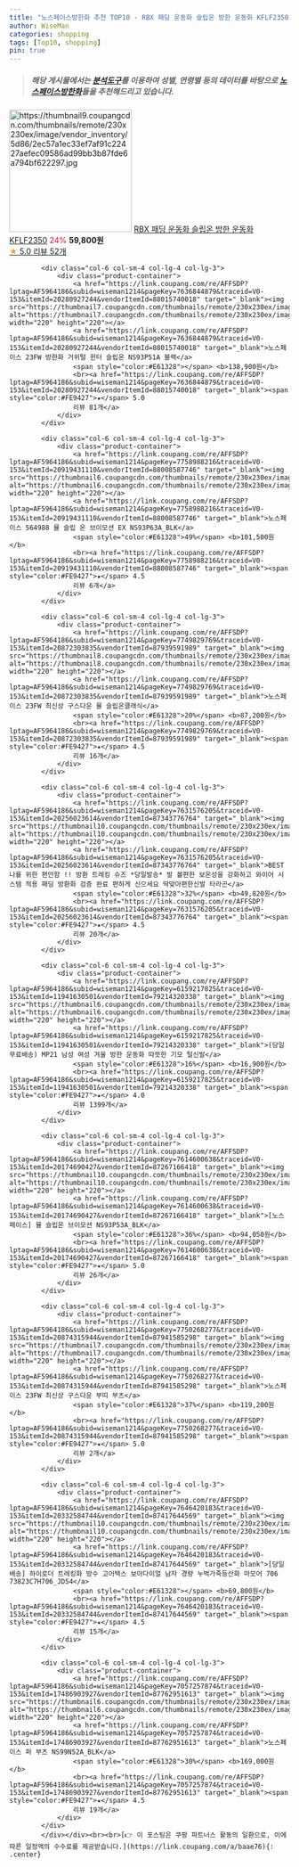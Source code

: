 ```yaml
---
title: "노스페이스방한화 추천 TOP10 - RBX 패딩 운동화 슬립온 방한 운동화 KFLF2350"
author: WiseMan
categories: shopping
tags: [Top10, shopping]
pin: true
---
```


> ##### 해당 게시물에서는 [**분석도구**](https://itemscout.io/)를 이용하여 **성별**, **연령별** 등의 데이터를 바탕으로 [**노스페이스방한화**](https://link.coupang.com/a/baae76)들을 추천해드리고 있습니다.
<div class="container"><div class="row">
            <div class="col-6 col-sm-4 col-lg-4 col-lg-3">
                <div class="product-container">
                    <a href="https://link.coupang.com/re/AFFSDP?lptag=AF5964186&subid=wiseman1214&pageKey=7740906011&traceid=V0-153&itemId=20826309816&vendorItemId=87894480096" target="_blank"><img src="https://thumbnail9.coupangcdn.com/thumbnails/remote/230x230ex/image/vendor_inventory/5d86/2ec57a1ec33ef7af91c22427aefec09586ad99bb3b87fde6a794bf622297.jpg" alt="https://thumbnail9.coupangcdn.com/thumbnails/remote/230x230ex/image/vendor_inventory/5d86/2ec57a1ec33ef7af91c22427aefec09586ad99bb3b87fde6a794bf622297.jpg" width="220" height="220"></a>
                    <a href="https://link.coupang.com/re/AFFSDP?lptag=AF5964186&subid=wiseman1214&pageKey=7740906011&traceid=V0-153&itemId=20826309816&vendorItemId=87894480096" target="_blank">RBX 패딩 운동화 슬립온 방한 운동화 KFLF2350</a>
                    <span style="color:#E61328">24%</span> <b>59,800원</b>
                    <br><a href="https://link.coupang.com/re/AFFSDP?lptag=AF5964186&subid=wiseman1214&pageKey=7740906011&traceid=V0-153&itemId=20826309816&vendorItemId=87894480096" target="_blank"><span style="color:#FE9427">★</span> 5.0
                    리뷰 52개</a>
                </div>
            </div>
            
            <div class="col-6 col-sm-4 col-lg-4 col-lg-3">
                <div class="product-container">
                    <a href="https://link.coupang.com/re/AFFSDP?lptag=AF5964186&subid=wiseman1214&pageKey=7636844879&traceid=V0-153&itemId=20280927244&vendorItemId=88015740018" target="_blank"><img src="https://thumbnail7.coupangcdn.com/thumbnails/remote/230x230ex/image/vendor_inventory/cc2c/3819a7edfee23f3cece01a84ac5d51ab04fc2cf6f722dab9c10b6d73d69a.jpg" alt="https://thumbnail7.coupangcdn.com/thumbnails/remote/230x230ex/image/vendor_inventory/cc2c/3819a7edfee23f3cece01a84ac5d51ab04fc2cf6f722dab9c10b6d73d69a.jpg" width="220" height="220"></a>
                    <a href="https://link.coupang.com/re/AFFSDP?lptag=AF5964186&subid=wiseman1214&pageKey=7636844879&traceid=V0-153&itemId=20280927244&vendorItemId=88015740018" target="_blank">노스페이스 23FW 방한화 거위털 윈터 슬립온 NS93P51A 블랙</a>
                    <span style="color:#E61328"></span> <b>138,900원</b>
                    <br><a href="https://link.coupang.com/re/AFFSDP?lptag=AF5964186&subid=wiseman1214&pageKey=7636844879&traceid=V0-153&itemId=20280927244&vendorItemId=88015740018" target="_blank"><span style="color:#FE9427">★</span> 5.0
                    리뷰 81개</a>
                </div>
            </div>
            
            <div class="col-6 col-sm-4 col-lg-4 col-lg-3">
                <div class="product-container">
                    <a href="https://link.coupang.com/re/AFFSDP?lptag=AF5964186&subid=wiseman1214&pageKey=7758988216&traceid=V0-153&itemId=20919431110&vendorItemId=88008587746" target="_blank"><img src="https://thumbnail6.coupangcdn.com/thumbnails/remote/230x230ex/image/vendor_inventory/319c/629d4547c326049a47c1233fe25b77ff1c3695717bdd6fc85e839e018dad.jpg" alt="https://thumbnail6.coupangcdn.com/thumbnails/remote/230x230ex/image/vendor_inventory/319c/629d4547c326049a47c1233fe25b77ff1c3695717bdd6fc85e839e018dad.jpg" width="220" height="220"></a>
                    <a href="https://link.coupang.com/re/AFFSDP?lptag=AF5964186&subid=wiseman1214&pageKey=7758988216&traceid=V0-153&itemId=20919431110&vendorItemId=88008587746" target="_blank">노스페이스 564988 뮬 슬립 온 브이모션 EX NS93P63A_BLK</a>
                    <span style="color:#E61328">49%</span> <b>101,500원</b>
                    <br><a href="https://link.coupang.com/re/AFFSDP?lptag=AF5964186&subid=wiseman1214&pageKey=7758988216&traceid=V0-153&itemId=20919431110&vendorItemId=88008587746" target="_blank"><span style="color:#FE9427">★</span> 4.5
                    리뷰 6개</a>
                </div>
            </div>
            
            <div class="col-6 col-sm-4 col-lg-4 col-lg-3">
                <div class="product-container">
                    <a href="https://link.coupang.com/re/AFFSDP?lptag=AF5964186&subid=wiseman1214&pageKey=7749829769&traceid=V0-153&itemId=20872303835&vendorItemId=87939591989" target="_blank"><img src="https://thumbnail8.coupangcdn.com/thumbnails/remote/230x230ex/image/vendor_inventory/e9a7/aa073b0ea2d7f33909ffc94a68d9fa6248a1939a39a919a5156764da548f.jpg" alt="https://thumbnail8.coupangcdn.com/thumbnails/remote/230x230ex/image/vendor_inventory/e9a7/aa073b0ea2d7f33909ffc94a68d9fa6248a1939a39a919a5156764da548f.jpg" width="220" height="220"></a>
                    <a href="https://link.coupang.com/re/AFFSDP?lptag=AF5964186&subid=wiseman1214&pageKey=7749829769&traceid=V0-153&itemId=20872303835&vendorItemId=87939591989" target="_blank">노스페이스 23FW 최신상 구스다운 뮬 슬립온클래식</a>
                    <span style="color:#E61328">20%</span> <b>87,200원</b>
                    <br><a href="https://link.coupang.com/re/AFFSDP?lptag=AF5964186&subid=wiseman1214&pageKey=7749829769&traceid=V0-153&itemId=20872303835&vendorItemId=87939591989" target="_blank"><span style="color:#FE9427">★</span> 4.5
                    리뷰 16개</a>
                </div>
            </div>
            
            <div class="col-6 col-sm-4 col-lg-4 col-lg-3">
                <div class="product-container">
                    <a href="https://link.coupang.com/re/AFFSDP?lptag=AF5964186&subid=wiseman1214&pageKey=7631576205&traceid=V0-153&itemId=20256023614&vendorItemId=87343776764" target="_blank"><img src="https://thumbnail10.coupangcdn.com/thumbnails/remote/230x230ex/image/vendor_inventory/0a7a/4a05a12645a2c87c4895da7e833c2710af55c2457fedf55322d3ceca319d.png" alt="https://thumbnail10.coupangcdn.com/thumbnails/remote/230x230ex/image/vendor_inventory/0a7a/4a05a12645a2c87c4895da7e833c2710af55c2457fedf55322d3ceca319d.png" width="220" height="220"></a>
                    <a href="https://link.coupang.com/re/AFFSDP?lptag=AF5964186&subid=wiseman1214&pageKey=7631576205&traceid=V0-153&itemId=20256023614&vendorItemId=87343776764" target="_blank">BEST 나를 위한 편안함 !! 방환 트레킹 슈즈 *당일발송* 발 볼편한 보온성을 강화하고 와이어 시스템 적용 패딩 방환화 검증 완료 편하게 신으세요 딱맞아편한신발 타라곤</a>
                    <span style="color:#E61328">32%</span> <b>49,820원</b>
                    <br><a href="https://link.coupang.com/re/AFFSDP?lptag=AF5964186&subid=wiseman1214&pageKey=7631576205&traceid=V0-153&itemId=20256023614&vendorItemId=87343776764" target="_blank"><span style="color:#FE9427">★</span> 4.5
                    리뷰 20개</a>
                </div>
            </div>
            
            <div class="col-6 col-sm-4 col-lg-4 col-lg-3">
                <div class="product-container">
                    <a href="https://link.coupang.com/re/AFFSDP?lptag=AF5964186&subid=wiseman1214&pageKey=6159217825&traceid=V0-153&itemId=11941630501&vendorItemId=79214320338" target="_blank"><img src="https://thumbnail6.coupangcdn.com/thumbnails/remote/230x230ex/image/vendor_inventory/4587/6757eea8fb48417808b681c2f1d824e0167851efa9914095dcae5ad66dd0.jpg" alt="https://thumbnail6.coupangcdn.com/thumbnails/remote/230x230ex/image/vendor_inventory/4587/6757eea8fb48417808b681c2f1d824e0167851efa9914095dcae5ad66dd0.jpg" width="220" height="220"></a>
                    <a href="https://link.coupang.com/re/AFFSDP?lptag=AF5964186&subid=wiseman1214&pageKey=6159217825&traceid=V0-153&itemId=11941630501&vendorItemId=79214320338" target="_blank">(당일무료배송) MP21 남성 여성 겨울 방한 운동화 따뜻한 기모 털신발</a>
                    <span style="color:#E61328">16%</span> <b>16,900원</b>
                    <br><a href="https://link.coupang.com/re/AFFSDP?lptag=AF5964186&subid=wiseman1214&pageKey=6159217825&traceid=V0-153&itemId=11941630501&vendorItemId=79214320338" target="_blank"><span style="color:#FE9427">★</span> 4.0
                    리뷰 1399개</a>
                </div>
            </div>
            
            <div class="col-6 col-sm-4 col-lg-4 col-lg-3">
                <div class="product-container">
                    <a href="https://link.coupang.com/re/AFFSDP?lptag=AF5964186&subid=wiseman1214&pageKey=7614600638&traceid=V0-153&itemId=20174690427&vendorItemId=87267166418" target="_blank"><img src="https://thumbnail10.coupangcdn.com/thumbnails/remote/230x230ex/image/vendor_inventory/b05d/19bce485c2e5552e66234cff0563bc3d9f481ddb974316997acb3976862c.jpg" alt="https://thumbnail10.coupangcdn.com/thumbnails/remote/230x230ex/image/vendor_inventory/b05d/19bce485c2e5552e66234cff0563bc3d9f481ddb974316997acb3976862c.jpg" width="220" height="220"></a>
                    <a href="https://link.coupang.com/re/AFFSDP?lptag=AF5964186&subid=wiseman1214&pageKey=7614600638&traceid=V0-153&itemId=20174690427&vendorItemId=87267166418" target="_blank">[노스페이스] 뮬 슬립온 브이모션 NS93P53A_BLK</a>
                    <span style="color:#E61328">36%</span> <b>94,050원</b>
                    <br><a href="https://link.coupang.com/re/AFFSDP?lptag=AF5964186&subid=wiseman1214&pageKey=7614600638&traceid=V0-153&itemId=20174690427&vendorItemId=87267166418" target="_blank"><span style="color:#FE9427">★</span> 5.0
                    리뷰 26개</a>
                </div>
            </div>
            
            <div class="col-6 col-sm-4 col-lg-4 col-lg-3">
                <div class="product-container">
                    <a href="https://link.coupang.com/re/AFFSDP?lptag=AF5964186&subid=wiseman1214&pageKey=7750268277&traceid=V0-153&itemId=20874315944&vendorItemId=87941585298" target="_blank"><img src="https://thumbnail7.coupangcdn.com/thumbnails/remote/230x230ex/image/vendor_inventory/b0ed/b2bbb35a0f411d2f83fcf52235e55b2e1269c4b510a7ed031f87369766f0.jpg" alt="https://thumbnail7.coupangcdn.com/thumbnails/remote/230x230ex/image/vendor_inventory/b0ed/b2bbb35a0f411d2f83fcf52235e55b2e1269c4b510a7ed031f87369766f0.jpg" width="220" height="220"></a>
                    <a href="https://link.coupang.com/re/AFFSDP?lptag=AF5964186&subid=wiseman1214&pageKey=7750268277&traceid=V0-153&itemId=20874315944&vendorItemId=87941585298" target="_blank">노스페이스 23FW 최신상 구스다운 부띠 부츠</a>
                    <span style="color:#E61328">37%</span> <b>119,200원</b>
                    <br><a href="https://link.coupang.com/re/AFFSDP?lptag=AF5964186&subid=wiseman1214&pageKey=7750268277&traceid=V0-153&itemId=20874315944&vendorItemId=87941585298" target="_blank"><span style="color:#FE9427">★</span> 5.0
                    리뷰 2개</a>
                </div>
            </div>
            
            <div class="col-6 col-sm-4 col-lg-4 col-lg-3">
                <div class="product-container">
                    <a href="https://link.coupang.com/re/AFFSDP?lptag=AF5964186&subid=wiseman1214&pageKey=7646420183&traceid=V0-153&itemId=20332584744&vendorItemId=87417644569" target="_blank"><img src="https://thumbnail10.coupangcdn.com/thumbnails/remote/230x230ex/image/vendor_inventory/cf60/ad5840457ad919adde9e6d6f1d7b17a5fff3d248b7ac5b1598d3e7fb1a81.jpg" alt="https://thumbnail10.coupangcdn.com/thumbnails/remote/230x230ex/image/vendor_inventory/cf60/ad5840457ad919adde9e6d6f1d7b17a5fff3d248b7ac5b1598d3e7fb1a81.jpg" width="220" height="220"></a>
                    <a href="https://link.coupang.com/re/AFFSDP?lptag=AF5964186&subid=wiseman1214&pageKey=7646420183&traceid=V0-153&itemId=20332584744&vendorItemId=87417644569" target="_blank">[당일배송] 하이로더 트레킹화 방수 고어텍스 보아다이얼 남자 경량 누벅가죽등산화 마모어 706 73823C7H706_JD54</a>
                    <span style="color:#E61328"></span> <b>69,800원</b>
                    <br><a href="https://link.coupang.com/re/AFFSDP?lptag=AF5964186&subid=wiseman1214&pageKey=7646420183&traceid=V0-153&itemId=20332584744&vendorItemId=87417644569" target="_blank"><span style="color:#FE9427">★</span> 4.5
                    리뷰 15개</a>
                </div>
            </div>
            
            <div class="col-6 col-sm-4 col-lg-4 col-lg-3">
                <div class="product-container">
                    <a href="https://link.coupang.com/re/AFFSDP?lptag=AF5964186&subid=wiseman1214&pageKey=7057257874&traceid=V0-153&itemId=17486903927&vendorItemId=87762951613" target="_blank"><img src="https://thumbnail6.coupangcdn.com/thumbnails/remote/230x230ex/image/vendor_inventory/b7cb/957698fb4e051fc46140960e6032c4cffc9f5e937d64717f95d789529b0a.jpg" alt="https://thumbnail6.coupangcdn.com/thumbnails/remote/230x230ex/image/vendor_inventory/b7cb/957698fb4e051fc46140960e6032c4cffc9f5e937d64717f95d789529b0a.jpg" width="220" height="220"></a>
                    <a href="https://link.coupang.com/re/AFFSDP?lptag=AF5964186&subid=wiseman1214&pageKey=7057257874&traceid=V0-153&itemId=17486903927&vendorItemId=87762951613" target="_blank">노스페이스 퍼 부츠 NS99N52A_BLK</a>
                    <span style="color:#E61328">30%</span> <b>169,000원</b>
                    <br><a href="https://link.coupang.com/re/AFFSDP?lptag=AF5964186&subid=wiseman1214&pageKey=7057257874&traceid=V0-153&itemId=17486903927&vendorItemId=87762951613" target="_blank"><span style="color:#FE9427">★</span> 4.5
                    리뷰 19개</a>
                </div>
            </div>
            </div></div><br><br>[👉 이 포스팅은 쿠팡 파트너스 활동의 일환으로, 이에 따른 일정액의 수수료를 제공받습니다.](https://link.coupang.com/a/baae76){: .center}